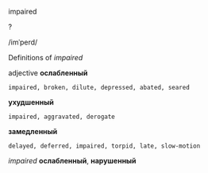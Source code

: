 impaired

?

/imˈperd/

Definitions of _impaired_

adjective
**ослабленный**

    impaired, broken, dilute, depressed, abated, seared
**ухудшенный**

    impaired, aggravated, derogate
**замедленный**

    delayed, deferred, impaired, torpid, late, slow-motion

_impaired_
**ослабленный**, **нарушенный**
